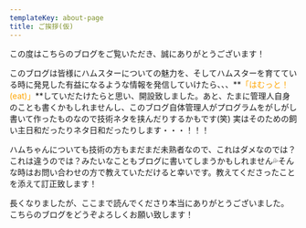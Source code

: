 ```yaml
---
templateKey: about-page
title: ご挨拶(仮)
---
```

この度はこちらのブログをご覧いただき、誠にありがとうございます！  

このブログは皆様にハムスターについての魅力を、そしてハムスターを育てている時に発見した有益になるような情報を発信していけたら、、、**<font color="orange">「はむっと！(eat)」</font>**していだたけたらと思い、開設致しました。あと、たまに管理人自身のことも書くかもしれませんし、このブログ自体管理人がプログラムをがしがし書いて作ったものなので技術ネタを挟んだりするかもです(笑) 実はそのための飼い主日和だったりネタ日和だったりします・・・！！！

ハムちゃんについても技術の方もまだまだ未熟者なので、これはダメなのでは？これは違うのでは？みたいなこともブログに書いてしまうかもしれません💦そんな時はお問い合わせの方で教えていただけると幸いです。教えてくださったことを添えて訂正致します！

長くなりましたが、ここまで読んでくださり本当にありがとうございました。  
こちらのブログをどうぞよろしくお願い致します！
